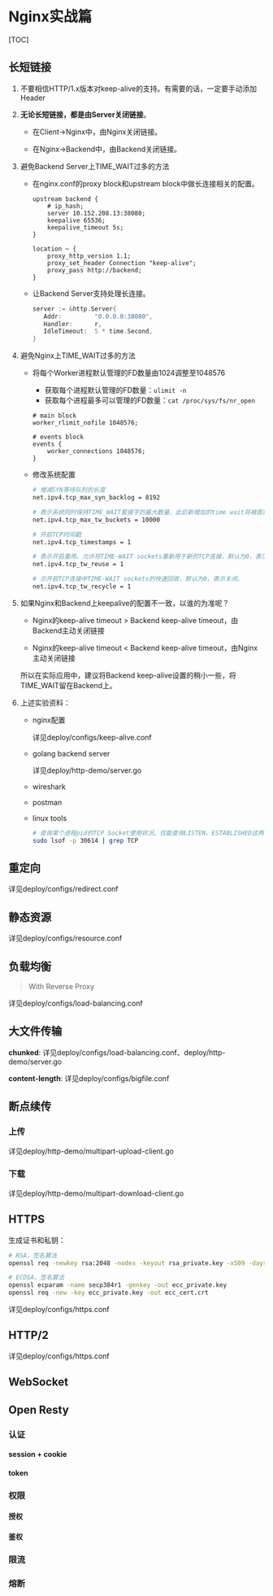 # Nginx实战篇

[TOC]

## 长短链接

1. 不要相信HTTP/1.x版本对keep-alive的支持。有需要的话，一定要手动添加Header

2. **无论长短链接，都是由Server关闭链接**。

   - 在Client->Nginx中，由Nginx关闭链接。

   - 在Nginx->Backend中，由Backend关闭链接。

3. 避免Backend Server上TIME_WAIT过多的方法

   - 在nginx.conf的proxy block和upstream block中做长连接相关的配置。

     ```nginx
     upstream backend {
         # ip_hash;
         server 10.152.208.13:38080;
         keepalive 65536;
         keepalive_timeout 5s;
     }
     
     location ~ {
         proxy_http_version 1.1;
         proxy_set_header Connection "keep-alive";
         proxy_pass http://backend;
     }
     ```

   - 让Backend Server支持处理长连接。

     ```go
     server := &http.Server{
     	Addr:         "0.0.0.0:38080",
     	Handler:      r,
     	IdleTimeout:  5 * time.Second,
     }
     ```

4. 避免Nginx上TIME_WAIT过多的方法

   - 将每个Worker进程默认管理的FD数量由1024调整至1048576

     - 获取每个进程默认管理的FD数量：`ulimit -n`
     - 获取每个进程最多可以管理的FD数量：`cat /proc/sys/fs/nr_open`

     ```nginx
     # main block
     worker_rlimit_nofile 1048576;
     
     # events block
     events {
         worker_connections 1048576;
     }
     ```

   - 修改系统配置

     ```bash
     # 增减SYN等待队列的长度
     net.ipv4.tcp_max_syn_backlog = 8192
     
     # 表示系统同时保持TIME_WAIT套接字的最大数量。此后新增加的time wait将被直接释放
     net.ipv4.tcp_max_tw_buckets = 10000
     
     # 开启TCP时间戳
     net.ipv4.tcp_timestamps = 1
     
     # 表示开启重用。允许将TIME-WAIT sockets重新用于新的TCP连接，默认为0，表示关闭；
     net.ipv4.tcp_tw_reuse = 1
     
     # 示开启TCP连接中TIME-WAIT sockets的快速回收，默认为0，表示关闭。
     net.ipv4.tcp_tw_recycle = 1
     ```

5. 如果Nginx和Backend上keepalive的配置不一致，以谁的为准呢？

   - Nginx的keep-alive timeout > Backend keep-alive timeout，由Backend主动关闭链接

   - Nginx的keep-alive timeout < Backend keep-alive timeout，由Nginx主动关闭链接

   所以在实际应用中，建议将Backend keep-alive设置的稍小一些，将TIME_WAIT留在Backend上。

6. 上述实验资料：

   - nginx配置

     详见deploy/configs/keep-alive.conf
     
   - golang backend server
   
     详见deploy/http-demo/server.go
   
   - wireshark
   
   - postman
   
   - linux tools
   
     ```bash
     # 查询某个进程pid的TCP Socket使用状况。仅能查询LISTEN、ESTABLISHED这两个粒度比较粗的状态
     sudo lsof -p 30614 | grep TCP
     ```

## 重定向

详见deploy/configs/redirect.conf

## 静态资源

详见deploy/configs/resource.conf

## 负载均衡

> With Reverse Proxy

详见deploy/configs/load-balancing.conf

## 大文件传输

**chunked**: 详见deploy/configs/load-balancing.conf、deploy/http-demo/server.go

**content-length**: 详见deploy/configs/bigfile.conf

## 断点续传

### 上传

详见deploy/http-demo/multipart-upload-client.go

### 下载

详见deploy/http-demo/multipart-download-client.go

## HTTPS

生成证书和私钥：

```bash
# RSA，签名算法
openssl req -newkey rsa:2048 -nodes -keyout rsa_private.key -x509 -days 365 -out rsa_cert.crt

# ECDSA，签名算法
openssl ecparam -name secp384r1 -genkey -out ecc_private.key
openssl req -new -key ecc_private.key -out ecc_cert.crt
```

详见deploy/configs/https.conf

## HTTP/2

详见deploy/configs/https.conf

## WebSocket

## Open Resty

### 认证

#### session + cookie

#### token

### 权限

#### 授权

#### 鉴权

### 限流

### 熔断
